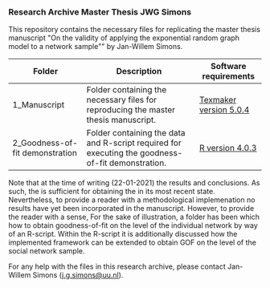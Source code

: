### Research Archive Master Thesis JWG Simons
This repository contains the necessary files for replicating the master thesis manuscript "On the validity of applying the exponential random graph model to a network sample"" by Jan-Willem Simons. 

| Folder | Description | Software requirements |
| ----------- | ----------- | ----------------- |
| 1_Manuscript | Folder containing the necessary files for reproducing the master thesis manuscript. | [Texmaker version 5.0.4](https://www.xm1math.net/texmaker/) |
| 2_Goodness-of-fit demonstration | Folder containing the data and R-script required for executing the goodness-of-fit demonstration. | [R version 4.0.3](https://cran.r-project.org/bin/windows/base/) |

Note that at the time of writing (22-01-2021) the results and conclusions. As such, the is sufficient for obtaining the in its most recent state. Nevertheless, to provide a reader with a methodological implemenation no results have yet been incorporated in the manuscript. However, to provide the reader with a sense,  For the sake of illustration, a folder has been which how to obtain goodness-of-fit on the level of the individual network by way of an R-script. Within the R-script it is additionally discussed how the implemented framework can be extended to obtain GOF on the level of the social network sample.

For any help with the files in this research archive, please contact Jan-Willem Simons (j.g.simons@uu.nl).